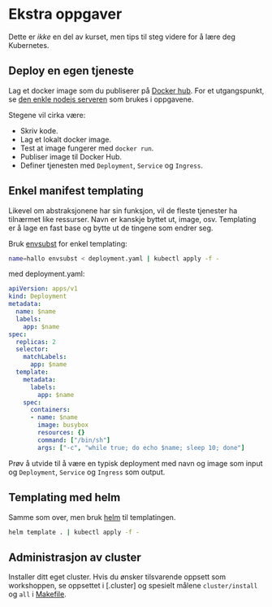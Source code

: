 # Ekstra oppgaver
Dette er _ikke_ en del av kurset, men tips til steg videre for å lære deg Kubernetes.

## Deploy en egen tjeneste
Lag et docker image som du publiserer på [Docker hub](https://hub.docker.com).
For et utgangspunkt, se [den enkle nodejs serveren](server) som brukes i oppgavene.

Stegene vil cirka være:

- Skriv kode.
- Lag et lokalt docker image.
- Test at image fungerer med `docker run`.
- Publiser image til Docker Hub.
- Definer tjenesten med `Deployment`, `Service` og `Ingress`.

## Enkel manifest templating
Likevel om abstraksjonene har sin funksjon, vil de fleste tjenester ha tilnærmet like
ressurser. Navn er kanskje byttet ut, image, osv. Templating er å lage en fast base og
bytte ut de tingene som endrer seg.

Bruk [envsubst](https://www.gnu.org/software/gettext/manual/html_node/envsubst-Invocation.html)
for enkel templating:

```sh
name=hallo envsubst < deployment.yaml | kubectl apply -f -
```

med deployment.yaml:

```yaml
apiVersion: apps/v1
kind: Deployment
metadata:
  name: $name
  labels:
    app: $name
spec:
  replicas: 2
  selector:
    matchLabels:
      app: $name
  template:
    metadata:
      labels:
        app: $name
    spec:
      containers:
      - name: $name
        image: busybox
        resources: {}
        command: ["/bin/sh"]
        args: ["-c", "while true; do echo $name; sleep 10; done"]
```

Prøv å utvide til å være en typisk deployment med navn og image som input
og `Deployment`, `Service` og `Ingress` som output.

## Templating med helm
Samme som over, men bruk [helm](https://helm.sh/docs/chart_template_guide/getting_started/) til templatingen.

```sh
helm template . | kubectl apply -f -
```

## Administrasjon av cluster
Installer ditt eget cluster. Hvis du ønsker tilsvarende oppsett som workshoppen,
se oppsettet i [.cluster] og spesielt målene `cluster/install` og `all` i [Makefile](.cluster/Makefile).